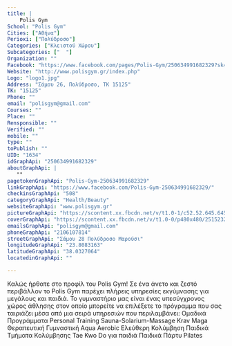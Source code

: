 ```yaml
---
title: |
    Polis Gym
School: "Polis Gym"
Cities: ["Αθήνα"]
Perioxi: ["Πολύδροσο"]
Categories: ["Κλειστού Χώρου"]
Subcategories: ["  "]
Organization: ""
Facebook: "https://www.facebook.com/pages/Polis-Gym/250634991682329?sk=timeline"
Website: "http://www.polisgym.gr/index.php"
Logo: "logo1.jpg"
Address: "Σάμου 26, Πολύδροσο, ΤΚ 15125"
TK: "15125"
Phone: ""
email: "polisgym@gmail.com"
Courses: ""
Place: ""
Rensponsible: ""
Verified: ""
mobile: ""
type: ""
toPublish: ""
UID: "1634"
idGraphApi: "250634991682329"
aboutGraphApi: | 
   ""
pagetokenGraphApi: "Polis-Gym-250634991682329"
linkGraphApi: "https://www.facebook.com/Polis-Gym-250634991682329/"
checkinsGraphApi: "508"
categoryGraphApi: "Health/Beauty"
websiteGraphApi: "www.polisgym.gr"
pictureGraphApi: "https://scontent.xx.fbcdn.net/v/t1.0-1/c52.52.645.645/s50x50/541978_308192995926528_1403849618_n.jpg?oh=5519558c24bab98f99661896a38b6c07&amp;oe=5B3507FB"
coverGraphApi: "https://scontent.xx.fbcdn.net/v/t1.0-0/p480x480/25152325_1532149680197514_6973016804506394684_n.jpg?oh=08830d2b23fdfe9727bb82b4e7c94cb6&amp;oe=5B0B20B2"
emailsGraphApi: "polisgym@gmail.com"
phoneGraphApi: "2106107814"
streetGraphApi: "Σάμου 28 Πολύδροσο Μαρούσι"
longitudeGraphApi: "23.8083163"
latitudeGraphApi: "38.0327064"
locatedinGraphApi: ""

---
```


Καλώς ήρθατε στo προφίλ του Polis Gym! Σε ένα άνετο και ζεστό περιβάλλον το Polis Gym παρέχει πλήρεις υπηρεσίες εκγύμνασης για μεγάλους και παιδιά. Το γυμναστήριο μας είναι ένας υπεσύγχρονος χώρος άθλησης στον οποίο μπορείτε να επιλέξετε το πρόγραμμα που σας ταιριάζει μέσα από μια σειρά υπηρεσιών που περιλαμβάνει: Ομαδικά Προγράμματα Personal Training Sauna-Solarium-Massage Krav Maga Θεραπευτική Γυμναστική Aqua Aerobic Ελεύθερη Κολύμβηση Παιδικά Τμήματα Κολύμβησης Tae Kwo Do για παιδιά Παιδικά Πάρτυ Pilates

